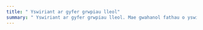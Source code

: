 ```yaml
---
title: " Yswiriant ar gyfer grwpiau lleol"
summary: " Yswiriant ar gyfer grwpiau lleol. Mae gwahanol fathau o yswiriant."
---
```

